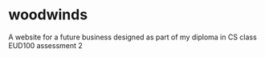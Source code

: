 # woodwinds
A website for a future business designed as part of my diploma in CS class EUD100 assessment 2 
